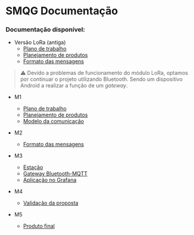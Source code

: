 # SMQG Documentação


### Documentação disponível:

- Versão LoRa (antiga)
    - [Plano de trabalho](primeira_versao_LORA/planejamento_de_prod.md)
    - [Planejamento de produtos](primeira_versao_LORA/planejamento_de_prod.md)
    - [Formato das mensagens](primeira_versao_LORA/formato_msg.md)


> ⚠️ Devido a problemas de funcionamento do módulo LoRa, optamos por continuar o projeto utilizando Bluetooth. Sendo um dispositivo Android a realizar a função de um *gateway*.


- M1
    - [Plano de trabalho](m1/pdt_sem_lora.md)
    - [Planejamento de produtos](m1/planejamento_de_prod.md)
     - [Modelo da comunicação](m1/modelo_proj.md)

- M2
    - [Formato das mensagens](m2/formato_msg.md)
   
- M3
    - [Estação](m3/estacao.md)
    - [Gateway Bluetooth-MQTT](m3/gateway.md)
    - [Aplicação no Grafana](m3/aplicacao.md)

- M4
    - [Validação da proposta](m4/validacao.md)

- M5
    - [Produto final](m5/prodfinal.md)